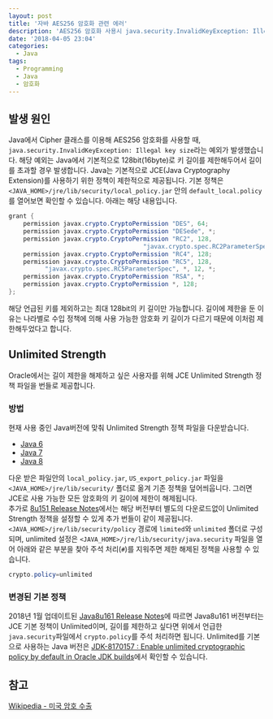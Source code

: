 ```yaml
---
layout: post
title: '자바 AES256 암호화 관련 에러'
description: 'AES256 암호화 사용시 java.security.InvalidKeyException: Illegal key size 해결 방법'
date: '2018-04-05 23:04'
categories:
  - Java
tags:
  - Programming
  - Java
  - 암호화
---
```


## 발생 원인
Java에서 Cipher 클래스를 이용해 AES256 암호화를 사용할 때, `java.security.InvalidKeyException: Illegal key size`라는 예외가 발생했습니다. 해당 예외는 Java에서 기본적으로 128bit(16byte)로 키 길이를 제한해두어서 길이를 초과할 경우 발생합니다.
Java는 기본적으로 JCE(Java Cryptography Extension)를 사용하기 위한 정책이 제한적으로 제공됩니다.
기본 정책은 `<JAVA_HOME>/jre/lib/security/local_policy.jar` 안의 `default_local.policy`를 열어보면 확인할 수 있습니다. 아래는 해당 내용입니다.
``` Java
grant {
    permission javax.crypto.CryptoPermission "DES", 64;
    permission javax.crypto.CryptoPermission "DESede", *;
    permission javax.crypto.CryptoPermission "RC2", 128,
                                     "javax.crypto.spec.RC2ParameterSpec", 128;
    permission javax.crypto.CryptoPermission "RC4", 128;
    permission javax.crypto.CryptoPermission "RC5", 128,
          "javax.crypto.spec.RC5ParameterSpec", *, 12, *;
    permission javax.crypto.CryptoPermission "RSA", *;
    permission javax.crypto.CryptoPermission *, 128;
};
```
해당 언급된 키를 제외하고는 최대 128bit의 키 길이만 가능합니다.
길이에 제한을 둔 이유는 나라별로 수입 정책에 의해 사용 가능한 암호화 키 길이가 다르기 때문에 이처럼 제한해두었다고 합니다.

## Unlimited Strength
Oracle에서는 길이 제한을 해제하고 싶은 사용자를 위해 JCE Unlimited Strength 정책 파일을 번들로 제공합니다.

### 방법
현재 사용 중인 Java버전에 맞춰 Unlimited Strength 정책 파일을 다운받습니다.

* [Java 6](http://www.oracle.com/technetwork/java/javase/downloads/jce-6-download-429243.html)
* [Java 7](http://www.oracle.com/technetwork/java/javase/downloads/jce-7-download-432124.html)
* [Java 8](http://www.oracle.com/technetwork/java/javase/downloads/jce8-download-2133166.html)

다운 받은 파일안의 `local_policy.jar`, `US_export_policy.jar` 파일을 `<JAVA_HOME>/jre/lib/security/` 폴더로 옮겨 기존 정책을 덮어씌웁니다. 그러면 JCE로 사용 가능한 모든 암호화의 키 길이에 제한이 해제됩니다. <br/>
추가로 [8u151 Release Notes](http://www.oracle.com/technetwork/java/javase/8u151-relnotes-3850493.html)에서는 해당 버전부터 별도의 다운로드없이 Unlimited Strength 정책을 설정할 수 있게 추가 번들이 같이 제공됩니다.
`<JAVA_HOME>/jre/lib/security/policy` 경로에 `limited`와 `unlimited` 폴더로 구성되며, unlimited 설정은 `<JAVA_HOME>/jre/lib/security/java.security` 파일을 열어 아래와 같은 부분을 찾아 주석 처리(`#`)를 지워주면 제한 해제된 정책을 사용할 수 있습니다.
``` Java
crypto.policy=unlimited
```

### 변경된 기본 정책
2018년 1월 업데이트된 [Java8u161 Release Notes](http://www.oracle.com/technetwork/java/javase/8u161-relnotes-4021379.html#JDK-8170157)에 따르면 Java8u161 버전부터는 JCE 기본 정책이 Unlimited이며, 길이를 제한하고 싶다면 위에서 언급한 `java.security`파일에서 `crypto.policy`를 주석 처리하면 됩니다.
Unlimited를 기본으로 사용하는 Java 버전은 [JDK-8170157 : Enable unlimited cryptographic policy by default in Oracle JDK builds](https://bugs.java.com/view_bug.do?bug_id=JDK-8170157)에서 확인할 수 있습니다.

## 참고
[Wikipedia - 미국 암호 수출](https://en.wikipedia.org/wiki/Export_of_cryptography_from_the_United_States)
